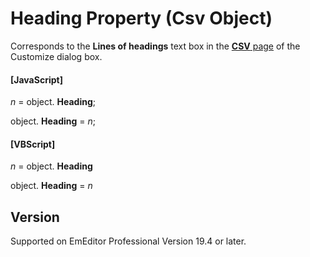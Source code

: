 # Heading Property (Csv Object)

Corresponds to the **Lines of headings** text box in the [**CSV** page](../../dlg/customize/csv/index) of the Customize dialog box.

#### \[JavaScript\]

_n_ = object. **Heading**;

object. **Heading** = _n_;

#### \[VBScript\]

_n_ = object. **Heading**

object. **Heading** = _n_

## Version

Supported on EmEditor Professional Version 19.4 or later.
